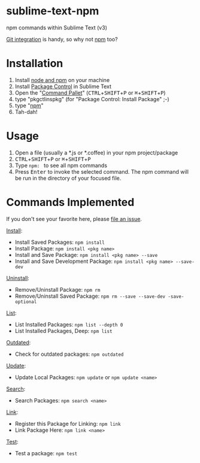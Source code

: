 sublime-text-npm
================

npm commands within Sublime Text (v3)

[Git integration](https://github.com/kemayo/sublime-text-git) is handy, so why not [npm](https://www.npmjs.org/) too?

Installation
============

1. Install [node and npm](http://nodejs.org/) on your machine
2. Install [Package Control](https://sublime.wbond.net/installation) in Sublime Text
3. Open the "[Command Pallet](http://sublime-text-unofficial-documentation.readthedocs.org/en/latest/extensibility/command_palette.html#command-palette)" (<kbd>CTRL</kbd>+<kbd>SHIFT</kbd>+<kbd>P</kbd> or <kbd>⌘</kbd>+<kbd>SHIFT</kbd>+<kbd>P</kbd>)
4. type "pkgctlinspkg" (for "Package Control: Install Package" ;-)
5. type "[npm](https://sublime.wbond.net/packages/npm)"
6. Tah-dah!

Usage
=====

1. Open a file (usually a *.js or *.coffee) in your npm project/package
2. <kbd>CTRL</kbd>+<kbd>SHIFT</kbd>+<kbd>P</kbd> or <kbd>⌘</kbd>+<kbd>SHIFT</kbd>+<kbd>P</kbd>
3. Type `npm: ` to see all npm commands
4. Press <kbd>Enter</kbd> to invoke the selected command. The npm command will be run in the directory of your focused file.

Commands Implemented
====================

If you don't see your favorite here, please [file an issue](https://github.com/PixnBits/sublime-text-npm/issues).

[Install](https://www.npmjs.org/doc/cli/npm-install.html):

* Install Saved Packages: `npm install`
* Install Package: `npm install <pkg name>`
* Install and Save Package: `npm install <pkg name> --save`
* Install and Save Development Package: `npm install <pkg name> --save-dev`

[Uninstall]():

* Remove/Uninstall Package: `npm rm`
* Remove/Uninstall Saved Package: `npm rm --save --save-dev -save-optional`

[List](https://www.npmjs.org/doc/cli/npm-ls.html):

* List Installed Packages: `npm list --depth 0`
* List Installed Packages, Deep: `npm list`

[Outdated](https://docs.npmjs.com/cli/outdated):

* Check for outdated packages: `npm outdated`

[Update](https://www.npmjs.org/doc/cli/npm-update.html):

* Update Local Packages: `npm update` or `npm update <name>`

[Search](https://www.npmjs.org/doc/cli/npm-search.html):

* Search Packages: `npm search <name>`

[Link](https://www.npmjs.org/doc/cli/npm-link.html):

* Register this Package for Linking: `npm link`
* Link Package Here: `npm link <name>`

[Test](https://docs.npmjs.com/cli/test):

* Test a package: `npm test`
